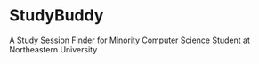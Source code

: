 # StudyBuddy
A Study Session Finder for Minority Computer Science Student at Northeastern University
